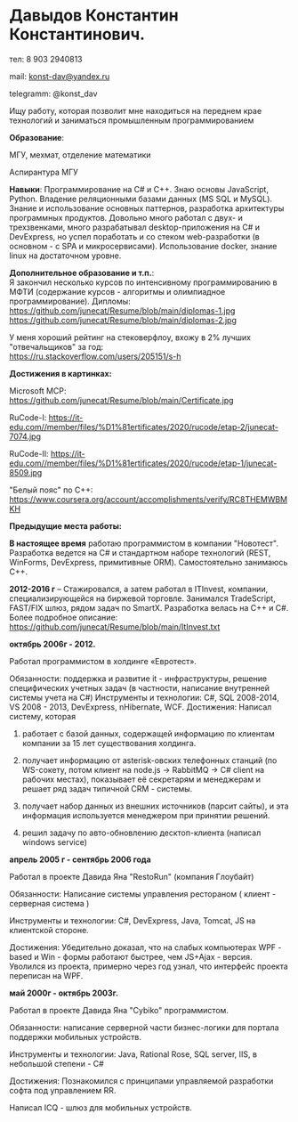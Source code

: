 # Давыдов Константин Константинович.

тел: 8 903 2940813

mail: konst-dav@yandex.ru

telegramm: @konst_dav


Ищу работу, которая позволит мне находиться на переднем крае технологий и заниматься промышленным программированием


**Образование**: 

МГУ, мехмат, отделение математики 

Аспирантура МГУ 

**Навыки**:
Программирование на C# и С++. Знаю основы JavaScript, Python. Владение реляционными базами данных (MS SQL и MySQL). Знание и использование основных паттернов, разработка архитектуры программных продуктов. Довольно много работал с двух- и трехзвенками, много разрабатывал desktop-приложения на C# и DevExpress, но успел поработать и со стеком web-разработки (в основном - c SPA и микросервисами). Использование docker, знание linux на достаточном уровне.

**Дополнительное образование и т.п.**:  
Я закончил несколько курсов по интенсивному программированию в МФТИ (содержание курсов - алгоритмы и олимпиадное программирование).
Дипломы:  https://github.com/junecat/Resume/blob/main/diplomas-1.jpg  
https://github.com/junecat/Resume/blob/main/diplomas-2.jpg  

У меня хороший рейтинг на стековерфлоу, вхожу в 2% лучших "отвечальщиков" за год:  
https://ru.stackoverflow.com/users/205151/s-h  

**Достижения в картинках:**

Microsoft MCP:         https://github.com/junecat/Resume/blob/main/Certificate.jpg  

RuCode-I:              https://it-edu.com//member/files/%D1%81ertificates/2020/rucode/etap-2/junecat-7074.jpg  

RuCode-II:             https://it-edu.com//member/files/%D1%81ertificates/2020/rucode/etap-1/junecat-8509.jpg  

"Белый пояс" по C++:   https://www.coursera.org/account/accomplishments/verify/RC8THEMWBMKH  

**Предыдущие места работы:**

**В настоящее время** работаю программистом в компании "Новотест". Разработка ведется на C# и стандартном наборе технологий (REST, WinForms, DevExpress, примитивные ORM). Самостоятельно занимаюсь C++.

**2012-2016 г** – Стажировался, а затем работал в ITInvest, компании, специализирующейся на биржевой торговле. Занимался TradeScript, FAST/FIX шлюз, рядом задач по SmartX. 
Разработка велась на C++ и C#. Более подробное описание:   https://github.com/junecat/Resume/blob/main/ItInvest.txt

**октябрь 2006г - 2012.**

Работал программистом в холдинге «Евротест». 

Обязанности: поддержка и развитие it - инфраструктуры, решение специфических учетных задач (в частности, написание внутренней системы учета на C#)
Инструменты и технологии: C#, SQL 2008-2014, VS 2008 - 2013, DevExpress, nHibernate, WCF.
Достижения: Написал систему, которая 

1. работает с базой данных, содержащей информацию по клиентам компании за 15 лет существования холдинга.  

2. получает информацию от asterisk-овских телефонных станций (по WS-сокету, потом клиент на node.js -> RabbitMQ -> C# client на рабочих местах), показывает её секретарям и менеджерам и решает ряд задач типичной CRM - системы.  

3. получает набор данных из внешних источников (парсит сайты), и эта информация используется менеджером при принятии решений.  

4. решил задачу по авто-обновлению десктоп-клиента (написал windows service)  


**апрель 2005 г - сентябрь 2006 года**

Работал в проекте Давида Яна "RestoRun" (компания Глоубайт)

Обязанности: Написание системы управления рестораном ( клиент - серверная система )

Инструменты и технологии: C#, DevExpress, Java, Tomcat, JS на клиентской стороне.

Достижения: Убедительно доказал, что на слабых компьютерах WPF - based и Win - формы работают быстрее, чем JS+Ajax - версия. Уволился из проекта, примерно через год узнал, что интерфейс проекта переписан на WPF.

**май 2000г - октябрь 2003г.**

Работал в проекте Давида Яна "Cybiko" программистом.

Обязанности: написание серверной части бизнес-логики для портала поддержки мобильных устройств.

Инструменты и технологии: Java, Rational Rose, SQL server, IIS, в небольшой степени - C#

Достижения: Познакомился с принципами управляемой разработки софта под управлением RR. 

Написал ICQ - шлюз для мобильных устройств.
